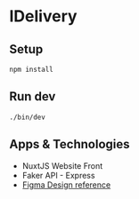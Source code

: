 # IDelivery

## Setup

`npm install`

## Run dev

`./bin/dev`

## Apps & Technologies

- NuxtJS Website Front
- Faker API - Express
- [Figma Design reference](<https://www.figma.com/file/ujyTW34Z44iyiIqEiRw2lN/Food-Delivery-App--%26-Website-Ui-Kit-(Community)?type=design&node-id=0-1&mode=design&t=US5tDzcSu89AfJoK-0>)
